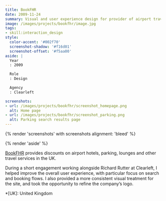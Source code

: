 ```yaml
---
title: BookFHR
date: 2009-11-24
summary: Visual and user experience design for provider of airport travel services.
image: /images/projects/bookfhr/image.jpg
tags:
- skill:interaction_design
style:
  color-accent: '#002f70'
  screenshot-shadow: '#f16d01'
  screenshot-offset: '#f5aa00'
aside: |
  Year
  : 2009

  Role
  : Design

  Agency
  : Clearleft

screenshots:
- url: /images/projects/bookfhr/screenshot_homepage.png
  alt: Home page
- url: /images/projects/bookfhr/screenshot_parking.png
  alt: Parking search results page
---
```

{% render 'screenshots' with screenshots
  alignment: 'bleed'
%}

{% render 'aside' %}

[BookFHR][1] provides discounts on airport hotels, parking, lounges and other travel services in the UK.

During a short engagement working alongside Richard Rutter at Clearleft, I helped improve the overall user experience, with particular focus on search and booking flows. I also provided a more consistent visual treatment for the site, and took the opportunity to refine the company’s logo.

[1]: https://www.bookfhr.com

*[UK]: United Kingdom
